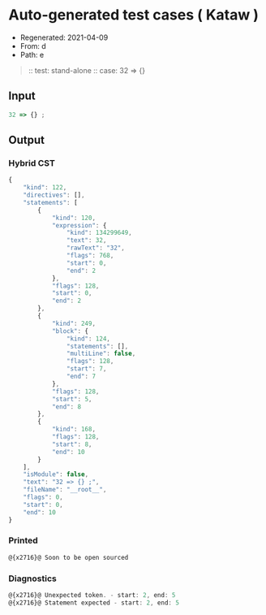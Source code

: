 # Auto-generated test cases ( Kataw )
- Regenerated: 2021-04-09
- From: d
- Path: e
> :: test: stand-alone
> :: case: 32 => {}
## Input

`````js
32 => {} ;
`````

## Output

### Hybrid CST

```javascript
{
    "kind": 122,
    "directives": [],
    "statements": [
        {
            "kind": 120,
            "expression": {
                "kind": 134299649,
                "text": 32,
                "rawText": "32",
                "flags": 768,
                "start": 0,
                "end": 2
            },
            "flags": 128,
            "start": 0,
            "end": 2
        },
        {
            "kind": 249,
            "block": {
                "kind": 124,
                "statements": [],
                "multiLine": false,
                "flags": 128,
                "start": 7,
                "end": 7
            },
            "flags": 128,
            "start": 5,
            "end": 8
        },
        {
            "kind": 168,
            "flags": 128,
            "start": 8,
            "end": 10
        }
    ],
    "isModule": false,
    "text": "32 => {} ;",
    "fileName": "__root__",
    "flags": 0,
    "start": 0,
    "end": 10
}
```

### Printed

```javascript
@{x2716}@ Soon to be open sourced
```

### Diagnostics

```javascript
@{x2716}@ Unexpected token. - start: 2, end: 5
@{x2716}@ Statement expected - start: 2, end: 5

```


